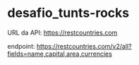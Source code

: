 # desafio_tunts-rocks

URL da API: https://restcountries.com

endpoint: https://restcountries.com/v2/all?fields=name,capital,area,currencies
